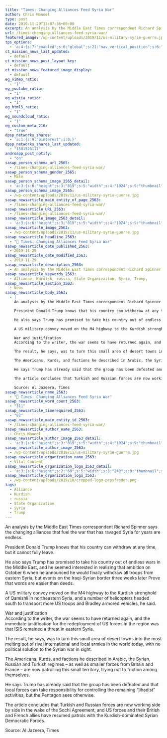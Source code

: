 ```yaml
---
title: "Times: Changing Alliances Feed Syria War"
author: Chris Manoel
type: post
date: 2019-11-29T13:07:36+00:00
excerpt: An analysis by the Middle East Times correspondent Richard Spinner says the changing alliances that fuel the war that has ravaged Syria for years are endless.
url: /times-changing-alliances-feed-syria-war/
featured_image: /wp-content/uploads/2019/11/us-military-syrie-guerre.jpg
tps_options:
  - 'a:4:{s:7:"enabled";s:6:"global";s:21:"nav_vertical_position";s:6:"global";s:23:"nav_hide_on_first_slide";b:0;s:23:"slide_loading_mechanism";s:6:"global";}'
ct_mission_news_last_updated:
  - default
ct_mission_news_post_layout_key:
  - default
ct_mission_news_featured_image_display:
  - default
eg_vimeo_ratio:
  - "1"
eg_youtube_ratio:
  - "1"
eg_wistia_ratio:
  - "1"
eg_html5_ratio:
  - "1"
eg_soundcloud_ratio:
  - "1"
eg_custom_meta_216:
  - "true"
dpsp_networks_shares:
  - 'a:1:{s:9:"pinterest";i:0;}'
dpsp_networks_shares_last_updated:
  - "1581526117"
androapp_post_notify:
  - "on"
saswp_person_schema_url_2565:
  - /times-changing-alliances-feed-syria-war/
saswp_person_schema_gender_2565:
  - Male
saswp_person_schema_image_2565_detail:
  - 'a:3:{s:6:"height";s:3:"819";s:5:"width";s:4:"1024";s:9:"thumbnail";s:83:"/wp-content/uploads/2019/11/us-military-syrie-guerre.jpg";}'
saswp_person_schema_image_2565:
  - /wp-content/uploads/2019/11/us-military-syrie-guerre.jpg
saswp_newsarticle_main_entity_of_page_2563:
  - /times-changing-alliances-feed-syria-war/
saswp_newsarticle_URL_2563:
  - /times-changing-alliances-feed-syria-war/
saswp_newsarticle_image_2563_detail:
  - 'a:3:{s:6:"height";s:3:"819";s:5:"width";s:4:"1024";s:9:"thumbnail";s:83:"/wp-content/uploads/2019/11/us-military-syrie-guerre.jpg";}'
saswp_newsarticle_image_2563:
  - /wp-content/uploads/2019/11/us-military-syrie-guerre.jpg
saswp_newsarticle_headline_2563:
  - "📰 Times: Changing Alliances Feed Syria War"
saswp_newsarticle_date_published_2563:
  - 2019-11-29
saswp_newsarticle_date_modified_2563:
  - 2019-11-29
saswp_newsarticle_description_2563:
  - An analysis by the Middle East Times correspondent Richard Spinner says the changing alliances that fuel the war that has ravaged Syria for years are endless.
saswp_newsarticle_keywords_2563:
  - Alliance, Kurdish, russia, State Organization, Syria, Trump,
saswp_newsarticle_section_2563:
  - News
saswp_newsarticle_body_2563:
  - |
    An analysis by the Middle East Times correspondent Richard Spinner says the changing alliances that fuel the war that has ravaged Syria for years are endless.

    President Donald Trump knows that his country can withdraw at any time, but it cannot fully leave.

    He also says Trump has promised to take his country out of endless wars in the Middle East, and he seemed interested in realizing that ambition on October 6 when he announced he would finally withdraw all troops from eastern Syria, but events on the Iraqi-Syrian border three weeks later Prove that words are easier than deeds.

    A US military convoy moved on the M4 highway to the Kurdish stronghold of Qamishli in northeastern Syria, and a number of helicopters headed south to transport more US troops and Bradley armored vehicles, he said.

    War and justification
    According to the writer, the war seems to have returned again, and the immediate justification for the redeployment of US forces in the region was that ISIS remained a threat in eastern Syria.

    The result, he says, was to turn this small area of ​​desert towns into the most melting pot of rival international and local armies in the world today, with no political solution to the Syrian war in sight.

    The Americans, Kurds, and factions he described in Arabic, the Syrian, Russian and Turkish regimes - as well as smaller forces from Britain and France - are now patrolling this small territory, trying not to friction among themselves.

    He says Trump has already said that the group has been defeated and that local forces can take responsibility for controlling the remaining "jihadist" activities, but the Pentagon sees otherwise.

    The article concludes that Turkish and Russian forces are now working side by side in the wake of the Sochi Agreement, and US forces and their British and French allies have resumed patrols with the Kurdish-dominated Syrian Democratic Forces.

    Source: Al Jazeera, Times
saswp_newsarticle_name_2563:
  - "📰 Times: Changing Alliances Feed Syria War"
saswp_newsarticle_word_count_2563:
  - "311"
saswp_newsarticle_timerequired_2563:
  - "82"
saswp_newsarticle_main_entity_id_2563:
  - /times-changing-alliances-feed-syria-war/
saswp_newsarticle_author_name_2563:
  - Chris Manoel
saswp_newsarticle_author_image_2563_detail:
  - 'a:3:{s:6:"height";s:3:"819";s:5:"width";s:4:"1024";s:9:"thumbnail";s:83:"/wp-content/uploads/2019/11/us-military-syrie-guerre.jpg";}'
saswp_newsarticle_author_image_2563:
  - /wp-content/uploads/2019/11/us-military-syrie-guerre.jpg
saswp_newsarticle_organization_name_2563:
  - Vital Content
saswp_newsarticle_organization_logo_2563_detail:
  - 'a:3:{s:6:"height";s:2:"60";s:5:"width";s:3:"240";s:9:"thumbnail";s:82:"/wp-content/uploads/2019/10/cropped-logo-pepsfeeder.png";}'
saswp_newsarticle_organization_logo_2563:
  - /wp-content/uploads/2019/10/cropped-logo-pepsfeeder.png
tags:
  - Alliance
  - Kurdish
  - russia
  - State Organization
  - Syria
  - Trump
---
```


An analysis by the Middle East Times correspondent Richard Spinner says the changing alliances that fuel the war that has ravaged Syria for years are endless.

President Donald Trump knows that his country can withdraw at any time, but it cannot fully leave.

He also says Trump has promised to take his country out of endless wars in the Middle East, and he seemed interested in realizing that ambition on October 6 when he announced he would finally withdraw all troops from eastern Syria, but events on the Iraqi-Syrian border three weeks later Prove that words are easier than deeds.

A US military convoy moved on the M4 highway to the Kurdish stronghold of Qamishli in northeastern Syria, and a number of helicopters headed south to transport more US troops and Bradley armored vehicles, he said.

War and justification  
According to the writer, the war seems to have returned again, and the immediate justification for the redeployment of US forces in the region was that ISIS remained a threat in eastern Syria.

The result, he says, was to turn this small area of ​​desert towns into the most melting pot of rival international and local armies in the world today, with no political solution to the Syrian war in sight.

The Americans, Kurds, and factions he described in Arabic, the Syrian, Russian and Turkish regimes &#8211; as well as smaller forces from Britain and France &#8211; are now patrolling this small territory, trying not to friction among themselves.

He says Trump has already said that the group has been defeated and that local forces can take responsibility for controlling the remaining &#8220;jihadist&#8221; activities, but the Pentagon sees otherwise.

The article concludes that Turkish and Russian forces are now working side by side in the wake of the Sochi Agreement, and US forces and their British and French allies have resumed patrols with the Kurdish-dominated Syrian Democratic Forces.

Source: Al Jazeera, Times
